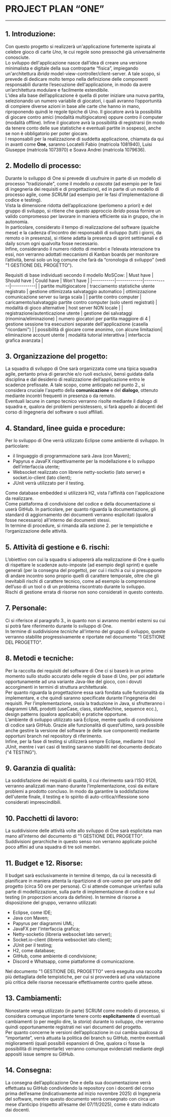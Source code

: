 # PROJECT PLAN “ONE”

---

## 1. Introduzione:
Con questo progetto si realizzerà un'applicazione fortemente ispirata al celebre gioco di carte *Uno*, le cui regole sono pressoché già universalmente conosciute.\
Lo sviluppo dell'applicazione nasce dall’idea di creare una versione minimalista e digitale della sua controparte “fisica”, impiegando un'architettura *ibrida* model-view-controller/client-server. 
A tale scopo, si prevede di dedicare molto tempo nella definizione delle componenti responsabili durante l’esecuzione dell'applicazione, in modo da avere un’architettura modulare e facilmente estendibile.\
L’idea alla base dell’applicazione è quella di poter iniziare una nuova partita, selezionando un numero variabile di giocatori, i quali avranno l’opportunità di compiere diverse azioni in base alle carte che hanno in mano, riproponendo quindi le regole tipiche di Uno. Il giocatore avrà la possibilità di giocare contro amici (modalità multigiocatore) oppure contro il computer (modalità offline). Infine il giocatore avrà la possibilità di registrarsi (in modo da tenere conto delle sue statistiche e eventuali partite in sospeso), anche se non è obbligatorio per poter giocare.\
I responsabili per la realizzazione di suddetta applicazione, chiamata da qui in avanti come **One**,
saranno Locatelli Fabio (matricola 1081940), Luisi Giuseppe (matricola 1073970) e Soava Andrei (matricola 1079636).


## 2. Modello di processo:
Durante lo sviluppo di One si prevede di usufruire in parte di un modello di processo "tradizionale", come il modello *a cascata* (ad esempio per le fasi di ingegneria dei requisiti e di progettazione), ed in parte di un modello di processo agile, come *SCRUM* (ad esempio per le fasi d'implementazione di codice e testing).\
Vista la dimensione ridotta dell’applicazione (perlomeno a priori) e del gruppo di sviluppo, si ritiene che questo approccio *ibrido* possa fornire un valido compromesso per lavorare in maniera efficiente sia in gruppo, che in autonomia.\
In particolare, considerato il tempo di realizzazione del software (qualche mese) e la cadenza d’incontro dei responsabili di sviluppo (tutti i giorni, da remoto o in presenza), si ritiene adatta la presenza di sprint settimanali e di daily scrum ogni qualvolta fosse necessario.\
Infine, considerando il numero ridotto di membri e l’elevata interazione tra essi, non verranno adottati meccanismi di Kanban boards per monitorare l’attività, bensì solo un log comune che farà da “cronologia di sviluppo” (vedi "1 GESTIONE DEL PROGETTO").

Requisiti di base individuati secondo il modello MoSCow:
| Must have | Should have | Could have | Won't have |
|-----------|-------------|------------|------------|
| partite multigiocatore  | tracciamento statistiche utente registrato | gestione ottimizzata salvataggio automatico | ottimizzazione comunicazione server su larga scala |
| partite contro computer  | caricamento/salvataggio partite contro computer (solo utenti registrati) | modalità di gioco alternative | host server NON locale |
| registrazione/autenticazione utente | gestione dei salvataggi (rinomina/eliminazione) | numero giocatori per partita maggiore di 4 | gestione sessione tra esecuzioni separate dell'applicazione (casella "ricordami") |
| possibilità di giocare come anonimo, con alcune limitazioni| eliminazione account utente | modalità tutorial interattiva | interfaccia grafica avanzata |


## 3. Organizzazione del progetto:
La squadra di sviluppo di One sarà organizzata come una tipica squadra agile, pertanto priva di gerarchie e/o ruoli esclusivi, bensì guidata dalla disciplina e dal desiderio di realizzazione dell’applicazione entro le scadenze prefissate. A tale scopo, come anticipato nel punto 2., si considera cruciale l'aspetto della **comunicazione** e del **dialogo**, ottenuto mediante incontri frequenti in presenza o da remoto.\
Eventuali lacune in campo tecnico verranno risolte mediante il dialogo di squadra e, qualora dei problemi persistessero, si farà appello ai docenti del corso di Ingegneria del software o suoi affiliati.


## 4. Standard, linee guida e procedure:
Per lo sviluppo di One verrà utilizzato Eclipse come ambiente di sviluppo. In particolare:
- il linguaggio di programmazione sarà Java (con Maven);
- Papyrus e JavaFX rispettivamente per la modellazione e lo sviluppo dell’interfaccia utente;
- Websocket realizzato con librerie netty-socketio (lato server) e socket.io-client (lato client);
- JUnit verrà utilizzato per il testing.

Come database embedded si utilizzerà H2, vista l'affinità con l'applicazione da realizzare.\
Come piattaforma di condivisione del codice e della documentazione si userà GitHub. In particolare, per quanto riguarda la documentazione, gli standard di aggiornamento dei documenti verranno esplicitati (qualora fosse necessario) all'interno dei documenti stessi.\
In termine di procedure, si rimanda alla sezione 2. per le tempistiche e l’organizzazione delle attività.

## 5. Attività di gestione e 6. rischi:
L’obiettivo con cui la squadra si adopererà alla realizzazione di One è quello di rispettare le scadenze auto-imposte (ad esempio degli sprint) e quelle generali (per la consegna del progetto), per cui i rischi a cui si presuppone di andare incontro sono proprio quelli di carattere temporale, oltre che gli inevitabili rischi di carattere tecnico, come ad esempio la comprensione dell’uso di un tool o di un problema riscontrato durante lo sviluppo.\
Rischi di gestione errata di risorse non sono considerati in questo contesto. 


## 7. Personale:
Ci si riferisce al paragrafo 3., in quanto non si avranno membri esterni su cui si potrà fare riferimento durante lo sviluppo di One.\
In termine di suddivisione *tecniche* all'interno del gruppo di sviluppo, queste verranno stabilite progressivamente e riportate nel documento "1 GESTIONE DEL PROGETTO".


## 8. Metodi e tecniche:
Per la raccolta dei requisiti del software di One ci si baserà in un primo momento sullo studio accurato delle regole di base di Uno, per poi adattarle opportunamente ad una variante Java-like del gioco, con i dovuti accorgimenti in termini di struttura architetturale.\
Per quanto riguarda la progettazione essa sarà fondata sulle funzionalità da implementare, e che quindi saranno specificate durante l’ingegneria dei requisiti.
Per l’implementazione, ossia la traduzione in Java, si sfrutteranno i diagrammi UML prodotti (useCase, class, stateMachine, sequence ecc.), design patterns (qualora applicabili) e pratiche opportune.\
L’ambiente di sviluppo utilizzato sarà Eclipse, mentre quello di condivisione di codice sarà GitHub.
Grazie alle funzionalità di quest’ultimo, sarà possibile anche gestire la versione del software (e delle sue componenti) mediante opportuni branch nel repository di riferimento.\
Infine, per la fase di testing si utilizzerà sempre Eclipse, mediante il tool JUnit, mentre i vari casi di testing saranno stabiliti nel documento dedicato ("4 TESTING").


## 9. Garanzia di qualità:
La soddisfazione dei requisiti di qualità, il cui riferimento sarà l’ISO 9126, verranno analizzati man mano durante l’implementazione, così da evitare problemi a prodotto concluso. In modo da garantire la soddisfazione dell'utente finale, il testing e lo spirito di auto-critica/riflessione sono considerati imprescindibili.   


## 10. Pacchetti di lavoro:
La suddivisione delle attività volte allo sviluppo di One sarà esplicitata man mano all’interno del documento di "1 GESTIONE DEL PROGETTO". Suddivisioni gerarchiche in questo senso non verranno applicate poiché poco affini ad una squadra di tre soli membri.


## 11. Budget e 12. Risorse:
Il budget sarà esclusivamente in termine di tempo, da cui la necessità di pianificare in maniera attenta la ripartizione di ore-uomo per una parte del progetto (circa 50 ore per persona). 
Ci si attende comunque un’enfasi sulla parte di modellizzazione, sulla parte di implementazione di codice e sul testing (in proporzioni ancora da definire). 
In termine di risorse a disposizione del gruppo, verranno utilizzati:
- Eclipse, come IDE;
-	Java con Maven;
-	Papyrus per diagrammi UML;
-	JavaFX per l'interfaccia grafica;
-	Netty-socketio (libreria websocket lato server);
-	Socket.io-client (libreria websocket lato client);
-	JUnit per il testing;
- H2, come database;
-	GitHub, come ambiente di condivisione;
-	Discord e Whatsapp, come piattaforme di comunicazione.

Nel documento "1 GESTIONE DEL PROGETTO" verrà eseguita una raccolta più dettagliata delle tempistiche, per cui si provvederà ad una valutazione più critica delle risorse necessarie effettivamente contro quelle attese.


## 13. Cambiamenti:
Nonostante venga utilizzato (in parte) SCRUM come modello di processo, si considera comunque importante tenere conto **esplicitamente** di eventuali cambiamenti (o per meglio dire, la *storia*) durante lo sviluppo, che verranno quindi opportunamente registrati nei vari documenti del progetto.\
Per quanto concerne le versioni dell’applicazione in cui cambia qualcosa di “importante”, verrà attuata la politica dei branch su GitHub, mentre eventuali miglioramenti (quali possibili espansioni di One, qualora ci fosse la possibilità di implementarle) verranno comunque evidenziati mediante degli appositi issue sempre su GitHub.


## 14. Consegna:
La consegna dell’applicazione One e della sua documentazione verrà effettuata su GitHub condividendo la repository con i docenti del corso prima dell’esame (indicativamente ad inizio novembre 2025) di Ingegneria del software, mentre questo documento verrà consegnato con circa un mese d’anticipo (rispetto all’esame del 07/11/2025), come è stato indicato dai docenti.
